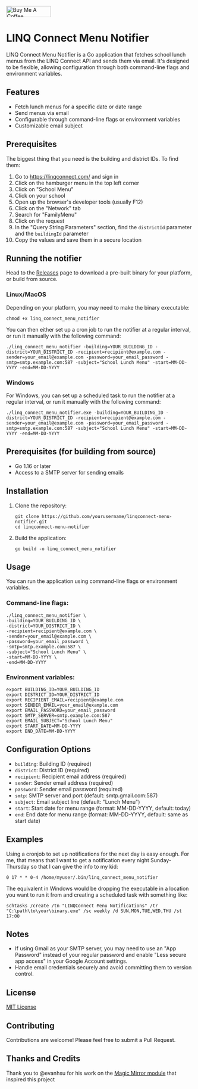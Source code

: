 <a href="https://www.buymeacoffee.com/aaronsachs" target="_blank"><img src="https://cdn.buymeacoffee.com/buttons/v2/arial-yellow.png" alt="Buy Me A Coffee" width="120" height="30" ></a>

# LINQ Connect Menu Notifier

LINQ Connect Menu Notifier is a Go application that fetches school lunch menus from the LINQ Connect API and sends them via email. It's designed to be flexible, allowing configuration through both command-line flags and environment variables.

## Features

- Fetch lunch menus for a specific date or date range
- Send menus via email
- Configurable through command-line flags or environment variables
- Customizable email subject

## Prerequisites

The biggest thing that you need is the building and district IDs.  To find them:

1. Go to https://linqconnect.com/ and sign in
2. Click on the hamburger menu in the top left corner
3. Click on "School Menu"
4. Click on your school
5. Open up the browser's developer tools (usually F12)
6. Click on the "Network" tab
7. Search for "FamilyMenu"
8. Click on the request
9. In the "Query String Parameters" section, find the `districtId` parameter and the `buildingId` parameter
10. Copy the values and save them in a secure location

## Running the notifier

Head to the [Releases](https://github.com/aaronsachs/linqconnect-menu-notifier/releases) page to download a pre-built binary for your platform, or build from source.

### Linux/MacOS
Depending on your platform, you may need to make the binary executable:

```
chmod +x linq_connect_menu_notifier
```

You can then either set up a cron job to run the notifier at a regular interval, or run it manually with the following command:

```
./linq_connect_menu_notifier -building=YOUR_BUILDING_ID -district=YOUR_DISTRICT_ID -recipient=recipient@example.com -sender=your_email@example.com -password=your_email_password -smtp=smtp.example.com:587 -subject="School Lunch Menu" -start=MM-DD-YYYY -end=MM-DD-YYYY
```

### Windows

For Windows, you can set up a scheduled task to run the notifier at a regular interval, or run it manually with the following command:

```
./linq_connect_menu_notifier.exe -building=YOUR_BUILDING_ID -district=YOUR_DISTRICT_ID -recipient=recipient@example.com -sender=your_email@example.com -password=your_email_password -smtp=smtp.example.com:587 -subject="School Lunch Menu" -start=MM-DD-YYYY -end=MM-DD-YYYY
```

## Prerequisites (for building from source)

- Go 1.16 or later
- Access to a SMTP server for sending emails

## Installation

1. Clone the repository:
   ```
   git clone https://github.com/yourusername/linqconnect-menu-notifier.git
   cd linqconnect-menu-notifier
   ```

2. Build the application:
   ```
   go build -o linq_connect_menu_notifier
   ```

## Usage

You can run the application using command-line flags or environment variables.

### Command-line flags:

```
./linq_connect_menu_notifier \
-building=YOUR_BUILDING_ID \
-district=YOUR_DISTRICT_ID \
-recipient=recipient@example.com \
-sender=your_email@example.com \
-password=your_email_password \
-smtp=smtp.example.com:587 \
-subject="School Lunch Menu" \
-start=MM-DD-YYYY \
-end=MM-DD-YYYY
```

### Environment variables:

```
export BUILDING_ID=YOUR_BUILDING_ID
export DISTRICT_ID=YOUR_DISTRICT_ID
export RECIPIENT_EMAIL=recipient@example.com
export SENDER_EMAIL=your_email@example.com
export EMAIL_PASSWORD=your_email_password
export SMTP_SERVER=smtp.example.com:587
export EMAIL_SUBJECT="School Lunch Menu"
export START_DATE=MM-DD-YYYY
export END_DATE=MM-DD-YYYY
```

## Configuration Options

- `building`: Building ID (required)
- `district`: District ID (required)
- `recipient`: Recipient email address (required)
- `sender`: Sender email address (required)
- `password`: Sender email password (required)
- `smtp`: SMTP server and port (default: smtp.gmail.com:587)
- `subject`: Email subject line (default: "Lunch Menu")
- `start`: Start date for menu range (format: MM-DD-YYYY, default: today)
- `end`: End date for menu range (format: MM-DD-YYYY, default: same as start date)

## Examples

Using a cronjob to set up notifications for the next day is easy enough. For me, that means that I want to get a notification every night Sunday-Thursday so that I can give the info to my kid:

```shell
0 17 * * 0-4 /home/myuser/.bin/linq_connect_menu_notifier
```

The equivalent in Windows would be dropping the executable in a location you want to run it from and creating a scheduled task with something like:

```
schtasks /create /tn "LINQConnect Menu Notifications" /tr "C:\path\to\your\binary.exe" /sc weekly /d SUN,MON,TUE,WED,THU /st 17:00
```

## Notes

- If using Gmail as your SMTP server, you may need to use an "App Password" instead of your regular password and enable "Less secure app access" in your Google Account settings.
- Handle email credentials securely and avoid committing them to version control.

## License

[MIT License](LICENSE)

## Contributing

Contributions are welcome! Please feel free to submit a Pull Request.

## Thanks and Credits

Thank you to @evanhsu for his work on the [Magic Mirror module](https://github.com/evanhsu/MMM-TitanSchoolMealMenu/tree/main) that inspired this project
